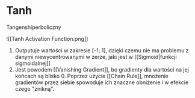 # Tanh

Tangenshiperboliczny

![[Tanh Activation Function.png]]

1. Outputuje wartości w zakresie [-1; 1], dzięki czemu nie ma problemu z danymi niewycentrowanymi w zerze, jaki jest w [[Sigmoid|funkcji sigmoidalnej]]
2. Jest powodem [[Vanishing Gradient]], bo gradienty dla wartości na jej końcach są blisko 0. Poprzez użycie [[Chain Rule]], mnożenie gradientów przez siebie spowoduje ich znaczne obniżenie i w efekcie czego "znikną".